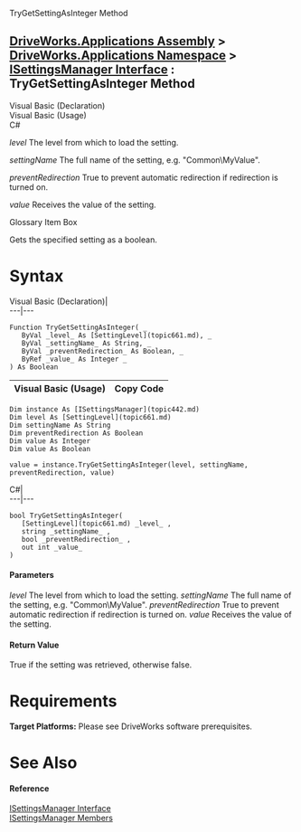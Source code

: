 TryGetSettingAsInteger Method   
  
[DriveWorks.Applications Assembly](topic13.md) > [DriveWorks.Applications Namespace](topic16.md) > [ISettingsManager Interface](topic442.md) : TryGetSettingAsInteger Method  
---  
  
Visual Basic (Declaration)    
Visual Basic (Usage)    
C# 

_level_
    The level from which to load the setting.

_settingName_
    The full name of the setting, e.g. "Common\MyValue".

_preventRedirection_
    True to prevent automatic redirection if redirection is turned on.

_value_
    Receives the value of the setting.

Glossary Item Box

Gets the specified setting as a boolean. 

# Syntax

Visual Basic (Declaration)|   
---|---  
      
    
    Function TryGetSettingAsInteger( _
       ByVal _level_ As [SettingLevel](topic661.md), _
       ByVal _settingName_ As String, _
       ByVal _preventRedirection_ As Boolean, _
       ByRef _value_ As Integer _
    ) As Boolean  
  
Visual Basic (Usage)| Copy Code  
---|---  
      
    
    Dim instance As [ISettingsManager](topic442.md)
    Dim level As [SettingLevel](topic661.md)
    Dim settingName As String
    Dim preventRedirection As Boolean
    Dim value As Integer
    Dim value As Boolean
     
    value = instance.TryGetSettingAsInteger(level, settingName, preventRedirection, value)  
  
C#|   
---|---  
      
    
    bool TryGetSettingAsInteger( 
       [SettingLevel](topic661.md) _level_ ,
       string _settingName_ ,
       bool _preventRedirection_ ,
       out int _value_
    )  
  
#### Parameters

 _level_
    The level from which to load the setting.
_settingName_
    The full name of the setting, e.g. "Common\MyValue".
_preventRedirection_
    True to prevent automatic redirection if redirection is turned on.
_value_
    Receives the value of the setting.

#### Return Value

True if the setting was retrieved, otherwise false.

# Requirements

**Target Platforms:** Please see DriveWorks software prerequisites.

# See Also

#### Reference

[ISettingsManager Interface](topic442.md)   
[ISettingsManager Members](topic443.md)


